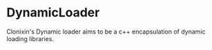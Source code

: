 # DynamicLoader

Clonixin's Dynamic loader aims to be a c++ encapsulation of dynamic loading libraries. 